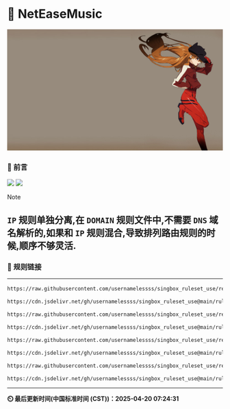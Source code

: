 
# 🧸 NetEaseMusic
![](https://raw.githubusercontent.com/usernamelessss/picture-bed/main/images/202504042256831.jpg)
### 📣 前言
![](https://shields.io/badge/-移除重复规则-ff69b4) ![](https://shields.io/badge/-IP&nbsp;规则单独存放不与&nbsp;DOMAIN&nbsp;等混合-green)
> [!NOTE]
**`IP` 规则单独分离,在 `DOMAIN` 规则文件中,不需要 `DNS` 域名解析的,如果和 `IP` 规则混合,导致排列路由规则的时候,顺序不够灵活.**
---

###  🔗 规则链接
---

```url
https://raw.githubusercontent.com/usernamelessss/singbox_ruleset_use/refs/heads/main/rule/NetEaseMusic/NetEaseMusic_IP.json
```

```url
https://cdn.jsdelivr.net/gh/usernamelessss/singbox_ruleset_use@main/rule/NetEaseMusic/NetEaseMusic_IP.json
```

```url
https://raw.githubusercontent.com/usernamelessss/singbox_ruleset_use/refs/heads/main/rule/NetEaseMusic/NetEaseMusic_IP.srs
```

```url
https://cdn.jsdelivr.net/gh/usernamelessss/singbox_ruleset_use@main/rule/NetEaseMusic/NetEaseMusic_IP.srs
```

```url
https://raw.githubusercontent.com/usernamelessss/singbox_ruleset_use/refs/heads/main/rule/NetEaseMusic/NetEaseMusic_No_IP.json
```

```url
https://cdn.jsdelivr.net/gh/usernamelessss/singbox_ruleset_use@main/rule/NetEaseMusic/NetEaseMusic_No_IP.json
```

```url
https://raw.githubusercontent.com/usernamelessss/singbox_ruleset_use/refs/heads/main/rule/NetEaseMusic/NetEaseMusic_No_IP.srs
```

```url
https://cdn.jsdelivr.net/gh/usernamelessss/singbox_ruleset_use@main/rule/NetEaseMusic/NetEaseMusic_No_IP.srs
```

---
**⏲️ 最后更新时间(中国标准时间 (CST))：2025-04-20 07:24:31**